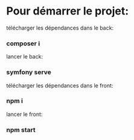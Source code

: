 # Pour démarrer le projet:
 télécharger les dépendances dans le back:

### composer i

lancer le back:
### symfony serve

télécharger les dépendances dans le front:
### npm i

lancer le front:
### npm start
